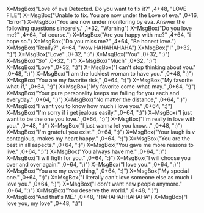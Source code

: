 X=MsgBox("Love of eva Detected. Do you want to fix it?" ,4+48, "LOVE FILE") X=MsgBox("Unable to fix. You are now under the Love of eva." ,0+16, "Error") X=MsgBox("You are now under monitoring by eva. Answer the following questions sincerely." ,1+32, "Warning") X=MsgBox("Do you love me?" ,4+64, "of course.") X=MsgBox("Are you happy with me?" ,4+64, "i hope so.") X=MsgBox("Do you miss me?" ,4+64, "Be honest love.") X=MsgBox("Really?" ,4+64, "wow HAHAHAHAHA") X=MsgBox("I" ,0+32, ":)") X=MsgBox("Love" ,0+32, ":)") X=MsgBox("You" ,0+32, ":)") X=MsgBox("So" ,0+32, ":)") X=MsgBox("Much" ,0+32, ":)") X=MsgBox("Love" ,0+32, ":)") X=MsgBox("I can't stop thinking about you." ,0+48, ":)") X=MsgBox("I am the luckiest woman to have you." ,0+48, ":)") X=MsgBox("You are my favorite risk," ,0+64, ":)") X=MsgBox("My favorite what-if," ,0+64, ":)") X=MsgBox("My favorite come-what-may." ,0+64, ":)") X=MsgBox("Your pure personality keeps me falling for you each and everyday." ,0+64, ":)") X=MsgBox("No matter the distance," ,0+64, ":)") X=MsgBox("I want you to know how much i love you." ,0+64, ":)") X=MsgBox("I'm sorry if i get jealous easily." ,0+64, ":)") X=MsgBox("I just want to be the one you love." ,0+64, ":)") X=MsgBox("I'm really in love with you." ,0+48, ":)") X=MsgBox("I just wanna let you know..." ,0+48, ":)") X=MsgBox("I'm grateful you exist." ,0+64, ":)") X=MsgBox("Your laugh is v contagious, makes my heart happy." ,0+64, ":)") X=MsgBox("You are the best in all aspects." ,0+64, ":)") X=MsgBox("You gave me more reasons to live." ,0+64, ":)") X=MsgBox("You always have me." ,0+64, ":)") X=MsgBox("I will figth for you." ,0+64, ":)") X=MsgBox("I will choose you over and over again." ,0+64, ":)") X=MsgBox("I love you." ,0+64, ":)") X=MsgBox("You are my everything," ,0+64, ":)") X=MsgBox("My special one." ,0+64, ":)") X=MsgBox("I literally can't love someone else as much i love you." ,0+64, ":)") X=MsgBox("I don't want new people anymore." ,0+64, ":)") X=MsgBox("You deserve the world." ,0+48, ":)") X=MsgBox("And that's ME." ,0+48, "HAHAHAHHAHAHA") X=MsgBox("I love you, my love" ,0+48, ":)")
